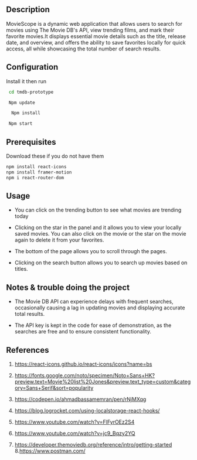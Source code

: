 ## Description

MovieScope is a dynamic web application that allows users to search for movies using The Movie DB's API, view trending films, and mark their favorite movies.It displays essential movie details such as the title, release date, and overview, and offers the ability to save favorites locally for quick access, all while showcasing the total number of search results.

## Configuration

Install it then run
```bash
 cd tmdb-prototype

 Npm update

  Npm install

 Npm start
```
## Prerequisites
Download these if you do not have them
```bash
npm install react-icons
npm install framer-motion
npm i react-router-dom 
```
## Usage

-   You can click on the trending button to see what movies are trending today

-   Clicking on the star in the panel and it allows you to view your locally saved movies. You can also click on the movie or the star on the movie again to delete it from your favorites. 

-   The bottom of the page allows you to scroll through the pages.

-   Clicking on the search button allows you to search up movies based on titles.

## Notes & trouble doing the project

-   The Movie DB API can experience delays with frequent searches, occasionally causing a lag in updating movies and displaying accurate total results.

-   The API key is kept in the code for ease of demonstration, as the searches are free and to ensure consistent functionality. 

## References

1.  <https://react-icons.github.io/react-icons/icons?name=bs>

2.  <https://fonts.google.com/noto/specimen/Noto+Sans+HK?preview.text=Movie%20list%20Jones&preview.text_type=custom&category=Sans+Serif&sort=popularity>

3.  <https://codepen.io/ahmadbassamemran/pen/rNjMXqg>

4.  <https://blog.logrocket.com/using-localstorage-react-hooks/>

5.  <https://www.youtube.com/watch?v=FlFyrOEz2S4>

6.  <https://www.youtube.com/watch?v=jc9_Bqzy2YQ>

7.  <https://developer.themoviedb.org/reference/intro/getting-started>
8.https://www.postman.com/

